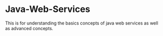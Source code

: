 # Java-Web-Services
This is for understanding the basics concepts of java web services as well as advanced concepts. 
